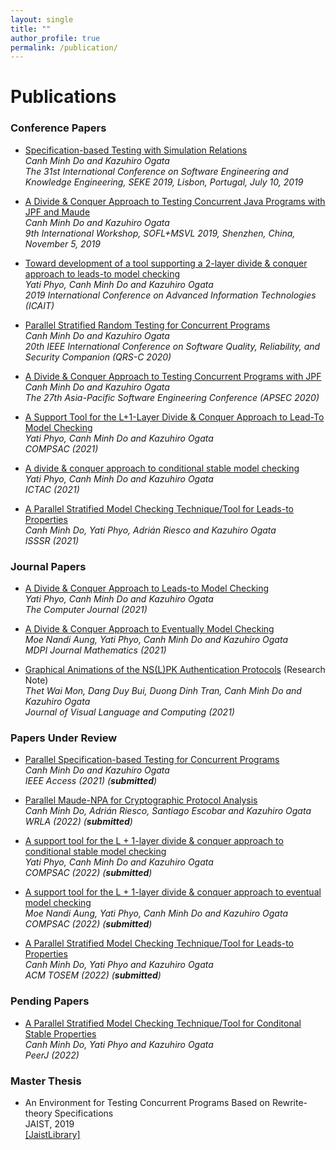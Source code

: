 ```yaml
---
layout: single
title: ""
author_profile: true
permalink: /publication/
---
```

# Publications
### Conference Papers
* [Specification-based Testing with Simulation Relations](http://ksiresearch.org/seke/seke19paper/seke19paper_27.pdf) <br/>
    _Canh Minh Do and Kazuhiro Ogata_<br/>
    _The 31st International Conference on Software Engineering and Knowledge Engineering, SEKE 2019, Lisbon, Portugal, July 10, 2019_<br/>
* [A Divide & Conquer Approach to Testing Concurrent Java Programs with JPF and Maude](https://link.springer.com/chapter/10.1007/978-3-030-41418-4_4)<br/>
    _Canh Minh Do and Kazuhiro Ogata_<br/>
    _9th International Workshop, SOFL+MSVL 2019, Shenzhen, China, November 5, 2019_
* [Toward development of a tool supporting a 2-layer divide & conquer approach to leads-to model checking](https://ieeexplore.ieee.org/abstract/document/8920978)<br/>
    _Yati Phyo, Canh Minh Do and Kazuhiro Ogata_<br/>
    _2019 International Conference on Advanced Information Technologies (ICAIT)_

* [Parallel Stratified Random Testing for Concurrent Programs](https://ieeexplore.ieee.org/document/9282690) <br/>
    _Canh Minh Do and Kazuhiro Ogata_<br/>
    _20th IEEE International Conference on Software Quality, Reliability, and Security Companion (QRS-C 2020)_

* [A Divide & Conquer Approach to Testing Concurrent Programs with JPF](https://ieeexplore.ieee.org/abstract/document/9359254) <br/>
    _Canh Minh Do and Kazuhiro Ogata_<br/>
    _The 27th Asia-Pacific Software Engineering Conference (APSEC 2020)_


* [A Support Tool for the L+1-Layer Divide & Conquer Approach to Lead-To Model Checking](https://ieeexplore.ieee.org/document/9529394) <br/>
    _Yati Phyo, Canh Minh Do and Kazuhiro Ogata_<br/>
    _COMPSAC (2021)_

* [A divide & conquer approach to conditional stable model checking](https://link.springer.com/chapter/10.1007/978-3-030-85315-0_7) <br/>
    _Yati Phyo, Canh Minh Do and Kazuhiro Ogata_<br/>
    _ICTAC (2021)_

* [A Parallel Stratified Model Checking Technique/Tool for Leads-to Properties](https://ieeexplore.ieee.org/document/9626419) <br/>
    _Canh Minh Do, Yati Phyo, Adrián Riesco and Kazuhiro Ogata_<br/>
    _ISSSR (2021)_

### Journal Papers
* [A Divide & Conquer Approach to Leads-to Model Checking](https://academic.oup.com/comjnl/advance-article/doi/10.1093/comjnl/bxaa183/6125355) <br/>
    _Yati Phyo, Canh Minh Do and Kazuhiro Ogata_<br/>
    _The Computer Journal (2021)_

* [A Divide & Conquer Approach to Eventually Model Checking](https://www.mdpi.com/2227-7390/9/4/368/htm) <br/>
    _Moe Nandi Aung, Yati Phyo, Canh Minh Do and Kazuhiro Ogata_<br/>
    _MDPI Journal Mathematics (2021)_

* [Graphical Animations of the NS(L)PK Authentication Protocols](http://ksiresearch.org/jvlc/journal/JVLC2021N2/paper005.pdf) (Research Note)<br/>
    _Thet Wai Mon, Dang Duy Bui, Duong Dinh Tran, Canh Minh Do and Kazuhiro Ogata_<br/>
    _Journal of Visual Language and Computing (2021)_

### Papers Under Review
* [Parallel Specification-based Testing for Concurrent Programs](#) <br/>
    _Canh Minh Do and Kazuhiro Ogata_<br/>
    _IEEE Access (2021) (**submitted**)_

* [Parallel Maude-NPA for Cryptographic Protocol Analysis](#) <br/>
    _Canh Minh Do, Adrián Riesco, Santiago Escobar and Kazuhiro Ogata_<br/>
    _WRLA (2022) (**submitted**)_

* [A support tool for the L + 1-layer divide & conquer approach to conditional stable model checking](#) <br/>
    _Yati Phyo, Canh Minh Do and Kazuhiro Ogata_<br/>
    _COMPSAC (2022) (**submitted**)_

* [A support tool for the L + 1-layer divide & conquer approach to eventual model checking](#) <br/>
    _Moe Nandi Aung, Yati Phyo, Canh Minh Do and Kazuhiro Ogata_<br/>
    _COMPSAC (2022) (**submitted**)_

* [A Parallel Stratified Model Checking Technique/Tool for Leads-to Properties](#) <br/>
    _Canh Minh Do, Yati Phyo and Kazuhiro Ogata_<br/>
    _ACM TOSEM (2022) (**submitted**)_

### Pending Papers

* [A Parallel Stratified Model Checking Technique/Tool for Conditonal Stable Properties](#) <br/>
    _Canh Minh Do, Yati Phyo and Kazuhiro Ogata_<br/>
    _PeerJ (2022)_

### Master Thesis
* An Environment for Testing Concurrent Programs Based on Rewrite-theory Specifications<br/>
    JAIST, 2019<br/>
    [[JaistLibrary]](https://dspace.jaist.ac.jp/dspace/)